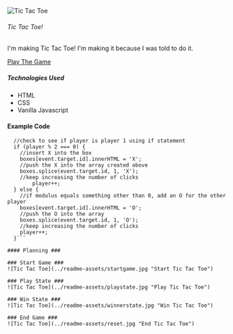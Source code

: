 ![Tic Tac Toe](../readme-assets/tictactoeboard.png "Tic Tac Toe")

###### Tic Tac Toe! ####

I'm making Tic Tac Toe! I'm making it because I was told to do it.

[Play The Game](https://www.bitballoon.com/sites/sales-person-enemies-10410)
 
##### Technologies Used ###

- HTML
- CSS
- Vanilla Javascript

#### Example Code ###

```function checkPlayable (event) {
  //check to see if player is player 1 using if statement
  if (player % 2 === 0) {
    //insert X into the box
    boxes[event.target.id].innerHTML = 'X';
    //push the X into the array created above
    boxes.splice(event.target.id, 1, 'X');
    //keep increasing the number of clicks
        player++;
  } else {
    //if modulus equals something other than 0, add an O for the other player
    boxes[event.target.id].innerHTML = 'O';
    //push the O into the array
    boxes.splice(event.target.id, 1, 'O');
    //keep increasing the number of clicks
    player++;
  }```

#### Planning ###

### Start Game ###
![Tic Tac Toe](../readme-assets/startgame.jpg "Start Tic Tac Toe")

### Play State ###
![Tic Tac Toe](../readme-assets/playstate.jpg "Play Tic Tac Toe")

### Win State ###
![Tic Tac Toe](../readme-assets/winnerstate.jpg "Win Tic Tac Toe")

### End Game ###
![Tic Tac Toe](../readme-assets/reset.jpg "End Tic Tac Toe")
